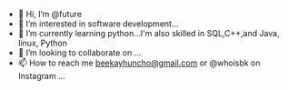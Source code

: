 - 👋 Hi, I’m @future
- 👀 I’m interested in software development...
- 🌱 I’m currently learning python...I'm also skilled in SQL,C++,and Java, linux, Python
- 💞️ I’m looking to collaborate on ...
- 📫 How to reach me beekayhuncho@gmail.com or @whoisbk on Instagram ...

<!---
Whoisbk/Whoisbk is a ✨ special ✨ repository because its `README.md` (this file) appears on your GitHub profile.
You can click the Preview link to take a look at your changes.
--->
